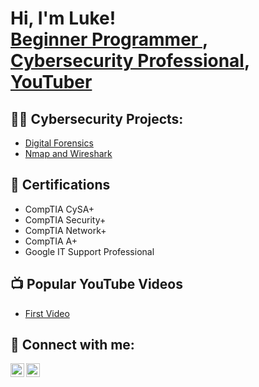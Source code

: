 <h1>Hi, I'm Luke! <br/><a href="https://github.com/lukeburas">Beginner Programmer </a>, <a href="https://www.linkedin.com/in/luke-buras/">Cybersecurity Professional</a>, <a href="https://www.youtube.com/@ekulcybersecurity">YouTuber</a></h1>

<h2>👨‍💻 Cybersecurity Projects:</h2>

  - [Digital Forensics](https://github.com/lukeburas/DigitalForensics-.git)
  - [Nmap and Wireshark](https://github.com/lukeburas/Nmap-and-Wireshark)

<h2>📄 Certifications</h2>

- CompTIA CySA+
- CompTIA Security+
- CompTIA Network+
- CompTIA A+
- Google IT Support Professional


<h2>📺 Popular YouTube Videos</h2>

- [First Video]()


<h2> 🤳 Connect with me:</h2>

[<img align="left" alt="JoshMadakor | YouTube" width="22px" src="https://cdn.jsdelivr.net/npm/simple-icons@v3/icons/youtube.svg" />][youtube]
[<img align="left" alt="JoshMadakor | LinkedIn" width="22px" src="https://cdn.jsdelivr.net/npm/simple-icons@v3/icons/linkedin.svg" />][linkedin]

[youtube]: https://www.youtube.com/@ekulcybersecurity
[linkedin]: https://linkedin.com/in/luke-buras/

<!--
**joshmadakor1/joshmadakor1** is a ✨ _special_ ✨ repository because its `README.md` (this file) appears on your GitHub profile.

Here are some ideas to get you started:

- 🔭 I’m currently working on ...
- 🌱 I’m currently learning ...
- 👯 I’m looking to collaborate on ...
- 🤔 I’m looking for help with ...
- 💬 Ask me about ...
- 📫 How to reach me: ...
- 😄 Pronouns: ...
- ⚡ Fun fact: ...
-->
